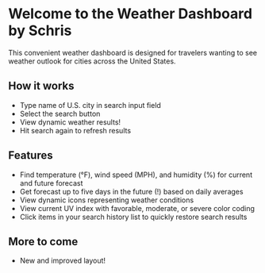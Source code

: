 # Welcome to the Weather Dashboard by Schris

This convenient weather dashboard is designed for travelers wanting to see weather outlook for cities across the United States.

## How it works
* Type name of U.S. city in search input field
* Select the search button
* View dynamic weather results!
* Hit search again to refresh results

## Features
* Find temperature (°F), wind speed (MPH), and humidity (%) for current and future forecast
* Get forecast up to five days in the future (!) based on daily averages
* View dynamic icons representing weather conditions
* View current UV index with favorable, moderate, or severe color coding
* Click items in your search history list to quickly restore search results

## More to come
* New and improved layout!
